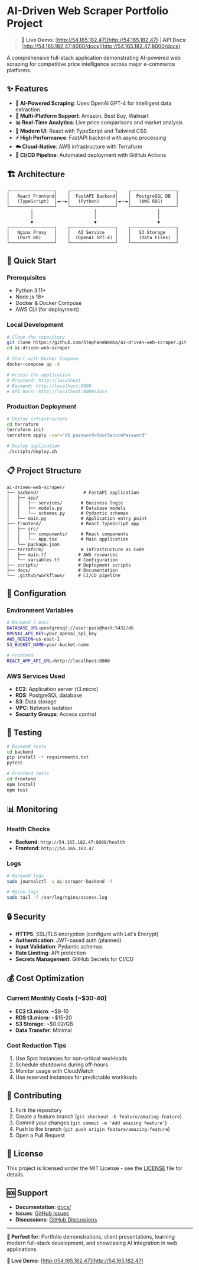 # AI-Driven Web Scraper Portfolio Project

> **🚀 Live Demo**: [http://54.165.182.47](http://54.165.182.47) | **API Docs**: [http://54.165.182.47:8000/docs](http://54.165.182.47:8000/docs)

A comprehensive full-stack application demonstrating AI-powered web scraping for competitive price intelligence across major e-commerce platforms.

## ✨ Features

- **🤖 AI-Powered Scraping**: Uses OpenAI GPT-4 for intelligent data extraction
- **🛒 Multi-Platform Support**: Amazon, Best Buy, Walmart
- **📊 Real-Time Analytics**: Live price comparisons and market analysis
- **🎨 Modern UI**: React with TypeScript and Tailwind CSS
- **⚡ High Performance**: FastAPI backend with async processing
- **☁️ Cloud-Native**: AWS infrastructure with Terraform
- **🔄 CI/CD Pipeline**: Automated deployment with GitHub Actions

## 🏗️ Architecture

```
┌─────────────────┐    ┌─────────────────┐    ┌─────────────────┐
│   React Frontend│    │  FastAPI Backend│    │  PostgreSQL DB  │
│   (TypeScript)  │◄──►│   (Python)      │◄──►│   (AWS RDS)     │
└─────────────────┘    └─────────────────┘    └─────────────────┘
         │                       │                       │
         │                       │                       │
         ▼                       ▼                       ▼
┌─────────────────┐    ┌─────────────────┐    ┌─────────────────┐
│   Nginx Proxy   │    │   AI Service    │    │   S3 Storage    │
│   (Port 80)     │    │  (OpenAI GPT-4) │    │   (Data Files)  │
└─────────────────┘    └─────────────────┘    └─────────────────┘
```

## 🚀 Quick Start

### Prerequisites

- Python 3.11+
- Node.js 18+
- Docker & Docker Compose
- AWS CLI (for deployment)

### Local Development

```bash
# Clone the repository
git clone https://github.com/StephaneWamba/ai-driven-web-scraper.git
cd ai-driven-web-scraper

# Start with Docker Compose
docker-compose up -d

# Access the application
# Frontend: http://localhost
# Backend: http://localhost:8000
# API Docs: http://localhost:8000/docs
```

### Production Deployment

```bash
# Deploy infrastructure
cd terraform
terraform init
terraform apply -var="db_password=YourSecurePassword"

# Deploy application
./scripts/deploy.sh
```

## 📋 Project Structure

```
ai-driven-web-scraper/
├── backend/                 # FastAPI application
│   ├── app/
│   │   ├── services/       # Business logic
│   │   ├── models.py       # Database models
│   │   └── schemas.py      # Pydantic schemas
│   └── main.py             # Application entry point
├── frontend/               # React TypeScript app
│   ├── src/
│   │   ├── components/     # React components
│   │   └── App.tsx         # Main application
│   └── package.json
├── terraform/              # Infrastructure as Code
│   ├── main.tf            # AWS resources
│   └── variables.tf       # Configuration
├── scripts/               # Deployment scripts
├── docs/                  # Documentation
└── .github/workflows/     # CI/CD pipeline
```

## 🔧 Configuration

### Environment Variables

```bash
# Backend (.env)
DATABASE_URL=postgresql://user:pass@host:5432/db
OPENAI_API_KEY=your_openai_api_key
AWS_REGION=us-east-1
S3_BUCKET_NAME=your-bucket-name

# Frontend
REACT_APP_API_URL=http://localhost:8000
```

### AWS Services Used

- **EC2**: Application server (t3.micro)
- **RDS**: PostgreSQL database
- **S3**: Data storage
- **VPC**: Network isolation
- **Security Groups**: Access control

## 🧪 Testing

```bash
# Backend tests
cd backend
pip install -r requirements.txt
pytest

# Frontend tests
cd frontend
npm install
npm test
```

## 📊 Monitoring

### Health Checks

- **Backend**: `http://54.165.182.47:8000/health`
- **Frontend**: `http://54.165.182.47`

### Logs

```bash
# Backend logs
sudo journalctl -u ai-scraper-backend -f

# Nginx logs
sudo tail -f /var/log/nginx/access.log
```

## 🔒 Security

- **HTTPS**: SSL/TLS encryption (configure with Let's Encrypt)
- **Authentication**: JWT-based auth (planned)
- **Input Validation**: Pydantic schemas
- **Rate Limiting**: API protection
- **Secrets Management**: GitHub Secrets for CI/CD

## 💰 Cost Optimization

### Current Monthly Costs (~$30-40)

- **EC2 t3.micro**: ~$8-10
- **RDS t3.micro**: ~$15-20
- **S3 Storage**: ~$0.02/GB
- **Data Transfer**: Minimal

### Cost Reduction Tips

1. Use Spot Instances for non-critical workloads
2. Schedule shutdowns during off-hours
3. Monitor usage with CloudWatch
4. Use reserved instances for predictable workloads

## 🤝 Contributing

1. Fork the repository
2. Create a feature branch (`git checkout -b feature/amazing-feature`)
3. Commit your changes (`git commit -m 'Add amazing feature'`)
4. Push to the branch (`git push origin feature/amazing-feature`)
5. Open a Pull Request

## 📄 License

This project is licensed under the MIT License - see the [LICENSE](LICENSE) file for details.

## 🆘 Support

- **Documentation**: [docs/](docs/)
- **Issues**: [GitHub Issues](https://github.com/StephaneWamba/ai-driven-web-scraper/issues)
- **Discussions**: [GitHub Discussions](https://github.com/StephaneWamba/ai-driven-web-scraper/discussions)

---

**🎯 Perfect for**: Portfolio demonstrations, client presentations, learning modern full-stack development, and showcasing AI integration in web applications.

**🔗 Live Demo**: [http://54.165.182.47](http://54.165.182.47)
